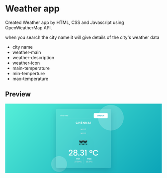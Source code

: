 # Weather app

Created Weather app by HTML, CSS and Javascript using OpenWeatherMap API. 

when you search the city name it will give details of the city's weather data

- city name
- weather-main
- weather-description
- weather-icon
- main-temperature
- min-temperture
- max-temperature

## Preview

[![preview-image](preview-img.png)](https://weather-app-codeevoyager.vercel.app)